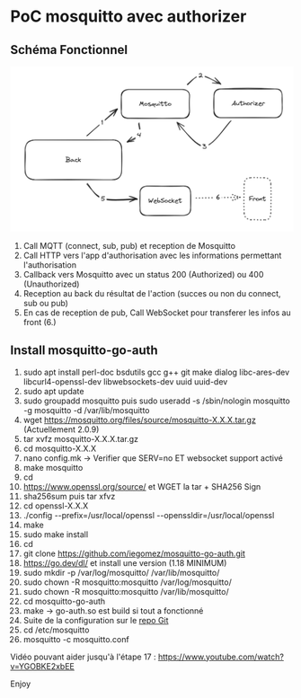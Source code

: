 # PoC mosquitto avec authorizer

## Schéma Fonctionnel

![Schéma Fonctionnel][schema_authz]

[schema_authz]: ./schema_authz.png "Schéma Fonctionnel"

1. Call MQTT (connect, sub, pub) et reception de Mosquitto
2. Call HTTP vers l'app d'authorisation avec les informations permettant l'authorisation
3. Callback vers Mosquitto avec un status 200 (Authorized) ou 400 (Unauthorized)
4. Reception au back du résultat de l'action (succes ou non du connect, sub ou pub)
5. En cas de reception de pub, Call WebSocket pour transferer les infos au front (6.)

## Install mosquitto-go-auth

1. sudo apt install perl-doc bsdutils gcc g++ git make dialog libc-ares-dev libcurl4-openssl-dev libwebsockets-dev uuid uuid-dev
2. sudo apt update
3. sudo groupadd mosquitto puis sudo useradd -s /sbin/nologin mosquitto -g mosquitto -d /var/lib/mosquitto
4. wget https://mosquitto.org/files/source/mosquitto-X.X.X.tar.gz (Actuellement 2.0.9)
5. tar xvfz mosquitto-X.X.X.tar.gz
6. cd mosquitto-X.X.X
7. nano config.mk -> Verifier que SERV=no ET websocket support activé
8. make mosquitto
9. cd
10. https://www.openssl.org/source/ et WGET la tar + SHA256 Sign
11. sha256sum puis tar xfvz
12. cd openssl-X.X.X
13. ./config --prefix=/usr/local/openssl --openssldir=/usr/local/openssl
14. make
15. sudo make install
16. cd
17. git clone https://github.com/iegomez/mosquitto-go-auth.git
18. https://go.dev/dl/ et install une version (1.18 MINIMUM) 
19. sudo mkdir -p /var/log/mosquitto/ /var/lib/mosquitto/
20. sudo chown -R mosquitto:mosquitto /var/log/mosquitto/
21. sudo chown -R mosquitto:mosquitto /var/lib/mosquitto/
22. cd mosquitto-go-auth
23. make -> go-auth.so est build si tout a fonctionné
24. Suite de la configuration sur le [repo Git](https://github.com/iegomez/mosquitto-go-auth/tree/master?tab=readme-ov-file#configuration)
25. cd /etc/mosquitto
26. mosquitto -c mosquitto.conf

Vidéo pouvant aider jusqu'à l'étape 17 : https://www.youtube.com/watch?v=YGOBKE2xbEE

Enjoy